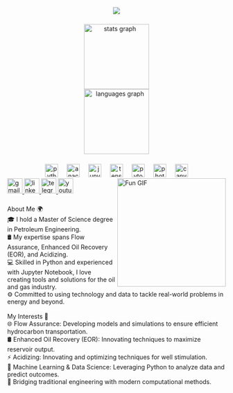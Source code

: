 <h2 align="center"> 
    <img src="https://readme-typing-svg.herokuapp.com/?font=Righteous&size=35&center=true&vCenter=true&width=500&height=70&duration=4000&lines=Hi+There!+👋;+I'm+Pezhman+Nazeri!;" />
</h1>

###

<div align="center">
  <img src="https://github-readme-stats.vercel.app/api?username=pezhman79&hide_title=false&hide_rank=true&show_icons=true&include_all_commits=true&count_private=true&disable_animations=false&theme=dark&locale=en&hide_border=false" height="150" alt="stats graph" /> <br>
  <img src="https://github-readme-stats.vercel.app/api/top-langs?username=pezhman79&locale=en&hide_title=false&layout=compact&card_width=320&langs_count=5&theme=dark&hide_border=false" height="150" alt="languages graph"  />
</div>

###

<div align="center">
  <img src="https://cdn.jsdelivr.net/gh/devicons/devicon/icons/python/python-original.svg" height="30" alt="python logo"  />
  <img width="12" />
  <img src="https://cdn.jsdelivr.net/gh/devicons/devicon/icons/anaconda/anaconda-original.svg" height="30" alt="anaconda logo"  />
  <img width="12" />
  <img src="https://cdn.jsdelivr.net/gh/devicons/devicon/icons/jupyter/jupyter-original.svg" height="30" alt="jupyter logo"  />
  <img width="12" />
  <img src="https://cdn.jsdelivr.net/gh/devicons/devicon/icons/tensorflow/tensorflow-original.svg" height="30" alt="tensorflow logo"  />
  <img width="12" />
  <img src="https://cdn.jsdelivr.net/gh/devicons/devicon/icons/pytorch/pytorch-original.svg" height="30" alt="pytorch logo"  />
  <img width="12" />
  <img src="https://cdn.jsdelivr.net/gh/devicons/devicon/icons/photoshop/photoshop-plain.svg" height="30" alt="photoshop logo"  />
  <img width="12" />
  <img src="https://cdn.jsdelivr.net/gh/devicons/devicon/icons/canva/canva-original.svg" height="30" alt="canva logo"  />
</div>

<img src="https://media0.giphy.com/media/v1.Y2lkPTc5MGI3NjExNjQ5am95OHRjMW1wdXZnYzNuOGkxdmV0N3Zrc3p3Z3Y2amFobGNmaCZlcD12MV9pbnRlcm5hbF9naWZfYnlfaWQmY3Q9Zw/dBFdPL9iTLRfi/giphy.gif" width="250px" align="right" alt="Fun GIF">

<div align="left">
  <a href="https://mail.google.com/mail/?view=cm&fs=1&to=pejamnnazeri79@gmail.com" target="_blank">
    <img src="https://img.shields.io/static/v1?message=Gmail&logo=gmail&label=&color=D14836&logoColor=white&labelColor=&style=for-the-badge" height="35" alt="gmail logo"  />
  </a>
  <a href="https://www.linkedin.com/in/pezhmannazeri/" target="_blank">
    <img src="https://img.shields.io/static/v1?message=LinkedIn&logo=linkedin&label=&color=0077B5&logoColor=white&labelColor=&style=for-the-badge" height="35" alt="linkedin logo"  />
  </a>
  <a href="t.me/@pezhmnnazeri" target="_blank">
    <img src="https://img.shields.io/static/v1?message=Telegram&logo=telegram&label=&color=2CA5E0&logoColor=white&labelColor=&style=for-the-badge" height="35" alt="telegram logo"  />
  </a>
  <a href="www.youtube.com/drcryptoo" target="_blank">
    <img src="https://img.shields.io/static/v1?message=Youtube&logo=youtube&label=&color=FF0000&logoColor=white&labelColor=&style=for-the-badge" height="35" alt="youtube logo"  />
  </a>
</div>

###

<p align="left">About Me 🌍<br>🎓 I hold a Master of Science degree in Petroleum Engineering.<br>🛢️ My expertise spans Flow Assurance, Enhanced Oil Recovery (EOR), and Acidizing.<br>💻 Skilled in Python and experienced with Jupyter Notebook, I love creating tools and solutions for the oil and gas industry.<br>⚙️ Committed to using technology and data to tackle real-world problems in energy and beyond.<br><br>My Interests 🚀<br>🌐 Flow Assurance: Developing models and simulations to ensure efficient hydrocarbon transportation.<br>🛢️ Enhanced Oil Recovery (EOR): Innovating techniques to maximize reservoir output.<br>⚡ Acidizing: Innovating and optimizing techniques for well stimulation.<br>🤖 Machine Learning & Data Science: Leveraging Python to analyze data and predict outcomes.<br>🧪 Bridging traditional engineering with modern computational methods.</p>


